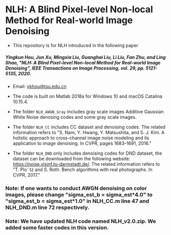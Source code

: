# NLH: A Blind Pixel-level Non-local Method for Real-world Image Denoising
* This repository is for NLH introduced in the following paper

##### Yingkun Hou, Jun Xu, Mingxia Liu, Guanghai Liu, Li Liu, Fan Zhu, and Ling Shao, "NLH: A Blind Pixel-level Non-local Method for Real-world Image Denoising", IEEE Transactions on Image Processing, vol. 29, pp. 5121-5135, 2020.

* Email: ykhou@tsu.edu.cn
* The code is built on Matlab 2018a for Windows 10 and macOS Catalina 10.15.4.

* The folder `NLH_AWGN_Gray` includes gray scale images Additive Gaussian White Noise denosing codes and some gray scale images.

* The folder `NLH_CC` includes CC dataset and denoising codes. The related information refers to "S. Nam, Y. Hwang, Y.  Matsushita, and S. J. Kim. A holistic approach to cross-channel image noise modeling and its application to image
denoising. In CVPR, pages 1683–1691, 2016."

* The folder `NLH_DND` only includes denoising codes for DND dataset, the dataset can be downloaded from the following website:     https://noise.visinf.tu-darmstadt.de/. The related information refers to "T.  Plo¨tz  and  S.  Roth.   Bench                                 algorithms  with  real photographs.  In CVPR, 2017."
 
### Note: If one wants to conduct AWGN denoising on color images, please change "sigma_est_b = sigma_est\*4.0" to "sigma_est_b = sigma_est\*1.0" in NLH_CC.m line 47 and NLH_DND.m line 72 respectively.

### Note: We have updated NLH code named NLH_v2.0.zip. We added some faster codes in this version.
